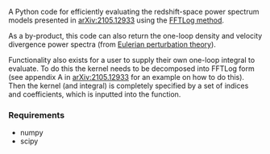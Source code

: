 A Python code for efficiently evaluating the redshift-space power spectrum models presented in [arXiv:2105.12933](https://arxiv.org/abs/2105.12933) using the [FFTLog method](https://arxiv.org/abs/1708.08130).

As a by-product, this code can also return the one-loop density and velocity divergence power spectra (from [Eulerian perturbation theory](https://arxiv.org/abs/astro-ph/0112551)).

Functionality also exists for a user to supply their own one-loop integral to evaluate. To do this the kernel needs to be decomposed into FFTLog form (see appendix A in [arXiv:2105.12933](https://arxiv.org/abs/2105.12933) for an example on how to do this).
Then the kernel (and integral) is completely specified by a set of indices and coefficients, which is inputted into the function.

### Requirements
* numpy
* scipy